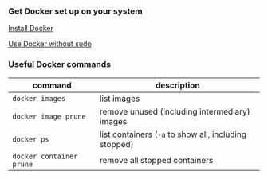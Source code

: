### Get Docker set up on your system

[Install Docker](https://docs.docker.com/install/linux/docker-ce/ubuntu/)

[Use Docker without sudo](https://docs.docker.com/install/linux/linux-postinstall/)

### Useful Docker commands

command                     | description
-------                     | -----------
`docker images`             | list images
`docker image prune`        | remove unused (including intermediary) images
`docker ps`                 | list containers (`-a` to show all, including stopped)
`docker container prune`    | remove all stopped containers

